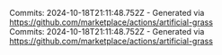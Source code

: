 Commits: 2024-10-18T21:11:48.752Z - Generated via https://github.com/marketplace/actions/artificial-grass
<br>
Commits: 2024-10-18T21:11:48.752Z - Generated via https://github.com/marketplace/actions/artificial-grass
<br>
